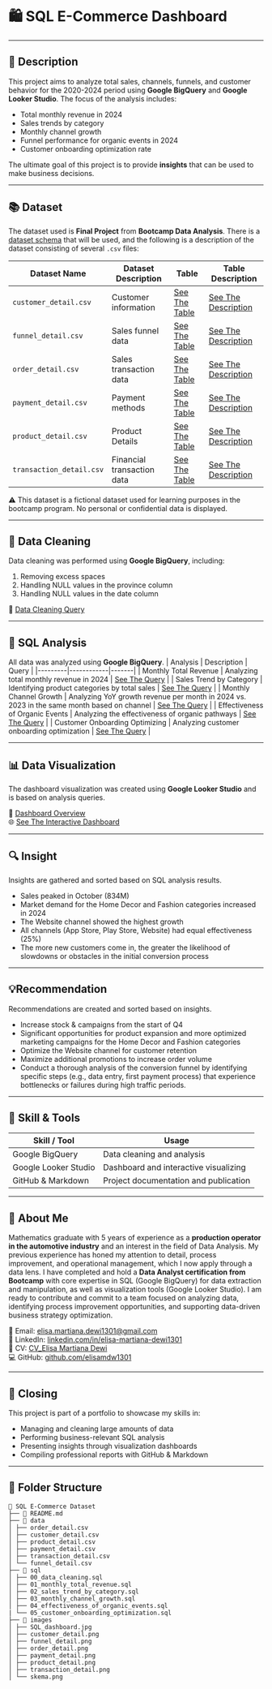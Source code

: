 # 🛍️ SQL E-Commerce Dashboard

---

## 📄 Description
This project aims to analyze total sales, channels, funnels, and customer behavior for the 2020-2024 period using **Google BigQuery** and **Google Looker Studio**. The focus of the analysis includes:
- Total monthly revenue in 2024
- Sales trends by category
- Monthly channel growth
- Funnel performance for organic events in 2024
- Customer onboarding optimization rate     

The ultimate goal of this project is to provide **insights** that can be used to make business decisions.

---

## 📚 Dataset
The dataset used is **Final Project** from **Bootcamp Data Analysis**. There is a [dataset schema](image/skema.png) that will be used, and the following is a description of the dataset consisting of several `.csv` files:

| Dataset Name | Dataset Description | Table | Table Description |
|-------------|-----------|------|---------------|
| `customer_detail.csv` | Customer information | [See The Table](data/customer_detail.csv) | [See The Description](image/customer_detail.png) |
| `funnel_detail.csv` | Sales funnel data | [See The Table](data/funnel_detail.csv) | [See The Description](image/funnel_detail.png) |
| `order_detail.csv` | Sales transaction data | [See The Table](data/order_detail.csv) | [See The Description](image/order_detail.png) |
| `payment_detail.csv` | Payment methods | [See The Table](data/payment_detail.csv) | [See The Description](image/payment_detail.png) |
| `product_detail.csv` | Product Details | [See The Table](data/product_detail.csv) | [See The Description](image/product_detail.png) |
| `transaction_detail.csv` | Financial transaction data | [See The Table](data/transaction_detail.csv) | [See The Description](image/transaction_detail.png) |

⚠️ This dataset is a fictional dataset used for learning purposes in the bootcamp program. No personal or confidential data is displayed.

---

## 🧼 Data Cleaning
Data cleaning was performed using **Google BigQuery**, including:
1. Removing excess spaces
2. Handling NULL values in the province column
3. Handling NULL values in the date column

🔗 [Data Cleaning Query](sql/00_data_cleaning.sql)

---

## 🧮 SQL Analysis
All data was analyzed using **Google BigQuery**.
| Analysis | Description | Query |
|---------|------------|-------|
| Monthly Total Revenue | Analyzing total monthly revenue in 2024 | [See The Query](sql/01_monthly_total_revenue.sql) |
| Sales Trend by Category | Identifying product categories by total sales | [See The Query](sql/02_sales_trend_by_category.sql) |
| Monthly Channel Growth | Analyzing YoY growth revenue per month in 2024 vs. 2023 in the same month based on channel | [See The Query](sql/03_monthly_channel_growth.sql) |
| Effectiveness of Organic Events | Analyzing the effectiveness of organic pathways | [See The Query](sql/04_effectiveness_of_organic_events.sql) |
| Customer Onboarding Optimizing | Analyzing customer onboarding optimization | [See The Query](sql/05_customer_onboarding_optimization.sql) |

---

## 📊 Data Visualization 
The dashboard visualization was created using **Google Looker Studio** and is based on analysis queries.

🔗 [Dashboard Overview](image/SQL_Dashboard.jpg)     
🌐 [See The Interactive Dashboard ](https://lookerstudio.google.com/reporting/a7b3d354-e010-4f35-808e-a964cb93d721)

---

## 🔍 Insight
Insights are gathered and sorted based on SQL analysis results.
- Sales peaked in October (834M) 
- Market demand for the Home Decor and Fashion categories increased in 2024
- The Website channel showed the highest growth
- All channels (App Store, Play Store, Website) had equal effectiveness (25%)
- The more new customers come in, the greater the likelihood of slowdowns or obstacles in the initial conversion process

---

## 💡Recommendation
Recommendations are created and sorted based on insights.
- Increase stock & campaigns from the start of Q4
- Significant opportunities for product expansion and more optimized marketing campaigns for the Home Decor and Fashion categories
- Optimize the Website channel for customer retention
- Maximize additional promotions to increase order volume
- Conduct a thorough analysis of the conversion funnel by identifying specific steps (e.g., data entry, first payment process) that experience bottlenecks or failures during high traffic periods.

---

## 🧠 Skill & Tools
| Skill / Tool            | Usage                                 |
|--------------------------|-----------------------------------------------|
| Google BigQuery | Data cleaning and analysis |
| Google Looker Studio | Dashboard and interactive visualizing |
| GitHub & Markdown | Project documentation and publication |

---

## 📌 About Me
Mathematics graduate with 5 years of experience as a **production operator in the automotive industry** and an interest in the field of Data Analysis. 
My previous experience has honed my attention to detail, process improvement, and operational management, which I now apply through a data lens. 
I have completed and hold a **Data Analyst certification from Bootcamp** with core expertise in SQL (Google BigQuery) for data extraction and manipulation, as well as visualization tools (Google Looker Studio).
I am ready to contribute and commit to a team focused on analyzing data, identifying process improvement opportunities, and supporting data-driven business strategy optimization.


📧 Email: elisa.martiana.dewi1301@gmail.com  
🔗 LinkedIn: [linkedin.com/in/elisa-martiana-dewi1301](https://www.linkedin.com/in/elisa-martiana-dewi1301/)   
🧾 CV: [CV_Elisa Martiana Dewi](https://drive.google.com/file/d/1rZSsCKehdlMbplkECwhITp_m-CVwHqaB/view?usp=sharing)   
💻 GitHub: [github.com/elisamdw1301](https://github.com/elisamdw1301/SQL_E-Commerce_Dataset.git)

---

## 📝 Closing
This project is part of a portfolio to showcase my skills in:
- Managing and cleaning large amounts of data  
- Performing business-relevant SQL analysis  
- Presenting insights through visualization dashboards  
- Compiling professional reports with GitHub & Markdown

---

## 📂 Folder Structure 
```
📂 SQL E-Commerce Dataset
├── 📄 README.md
├── 📂 data
│ ├── order_detail.csv
│ ├── customer_detail.csv
│ ├── product_detail.csv
│ ├── payment_detail.csv
│ ├── transaction_detail.csv
│ └── funnel_detail.csv
├── 📂 sql
│ ├── 00_data_cleaning.sql
│ ├── 01_monthly_total_revenue.sql
│ ├── 02_sales_trend_by_category.sql
│ ├── 03_monthly_channel_growth.sql
│ ├── 04_effectiveness_of_organic_events.sql
| └── 05_customer_onboarding_optimization.sql
├── 📂 images
│ ├── SQL_dashboard.jpg
│ ├── customer_detail.png
│ ├── funnel_detail.png
│ ├── order_detail.png
│ ├── payment_detail.png
│ ├── product_detail.png
│ ├── transaction_detail.png
│ └── skema.png
```

